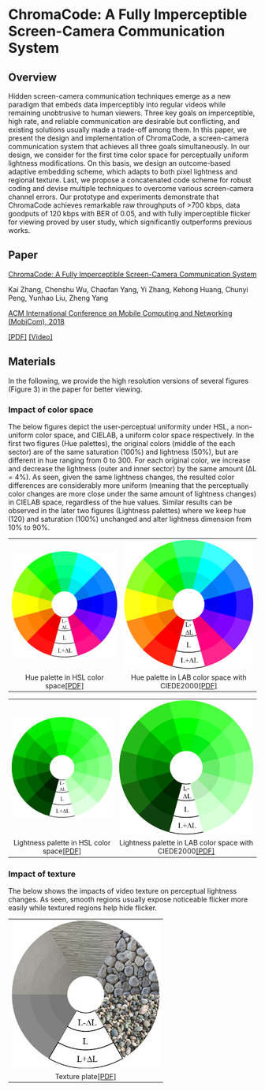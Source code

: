 # ChromaCode: A Fully Imperceptible Screen-Camera Communication System

## Overview

Hidden screen-camera communication techniques emerge as a new paradigm that embeds data imperceptibly into regular videos while remaining unobtrusive to human viewers. Three key goals on imperceptible, high rate, and reliable communication are desirable but conflicting, and existing solutions usually made a trade-off among them. 
In this paper, we present the design and implementation of ChromaCode, a screen-camera communication system that achieves all three goals simultaneously. 
In our design, we consider for the first time color space for perceptually uniform lightness modifications. 
On this basis, we design an outcome-based adaptive embedding scheme, which adapts to both pixel lightness and regional texture. 
Last, we propose a concatenated code scheme for robust coding and devise multiple techniques to overcome various screen-camera channel errors. 
Our prototype and experiments demonstrate that ChromaCode achieves remarkable raw throughputs of >700 kbps, data goodputs of 120 kbps with BER of 0.05, and with fully imperceptible flicker for viewing proved by user study, which significantly outperforms previous works.

## Paper

[ChromaCode: A Fully Imperceptible Screen-Camera Communication System](https://)

Kai Zhang, Chenshu Wu, Chaofan Yang, Yi Zhang, 
Kehong Huang, Chunyi Peng, Yunhao Liu, Zheng Yang

[ACM International Conference on Mobile Computing and Networking (MobiCom), 2018](http://www.sigmobile.org/mobicom/2018)

[[PDF]](com022-zhangA.pdf) [[Video]](https://youtu.be/WmkyRoM4Ja4)

## Materials

In the following, we provide the high resolution versions of several figures (Figure 3) in the paper for better viewing. 

### Impact of color space

The below figures depict the user-perceptual uniformity under HSL, a non-uniform color space, and CIELAB, a uniform color space respectively. 
In the first two figures (Hue palettes), the original colors (middle of the each sector) are of the same saturation (100%) and lightness (50%), but are different in hue ranging from 0 to 300. 
For each original color, we increase and decrease the lightness (outer and inner sector) by the same amount
(∆L = 4%). 
As seen, given the same lightness changes, the resulted color differences are considerably more uniform (meaning that the perceptually color changes are more close under the same amount of lightness changes) in
CIELAB space, regardless of the hue values. 
Similar results can be observed in the later two figures (Lightness palettes) where we keep hue (120) and
saturation (100%) unchanged and alter lightness dimension from 10% to 90%.

<table align="center">
  <tr>
    <td><img src="images/hue_plate_hsl.png" width="300"/></td>
    <td><img src="images/hue_plate_lab.png" width="300"/></td>
  </tr>
  <tr>
    <td align="center">Hue palette in HSL color space<a href="images/hue_plate_hsl.pdf">[PDF]</a></td>
    <td align="center">Hue palette in LAB color space with CIEDE2000<a href="images/hue_plate_lab.pdf">[PDF]</a></td>    
  </tr>
</table>

<table align="center">
  <tr>
    <td><img src="images/lightness_plate_hsl.png" width="300"/></td>
    <td><img src="images/lightness_plate_lab.png" width="300"/></td>
  </tr>
  <tr>
    <td align="center">Lightness palette in HSL color space<a href="images/lightness_plate_hsl.pdf">[PDF]</a></td>
    <td align="center">Lightness palette in LAB color space with CIEDE2000<a href="images/lightness_plate_lab.pdf">[PDF]</a></td>    
  </tr>
</table>


### Impact of texture

The below shows the impacts of video texture on perceptual lightness changes. 
As seen, smooth regions usually expose noticeable flicker more easily while textured regions help hide flicker.

<table align="center">
  <tr>
    <td><img src="images/texture_plate.png" width="300"/></td>
  </tr>
  <tr>
    <td align="center">Texture plate<a href="images/texture_plate.pdf">[PDF]</a></td>
  </tr>
</table>
